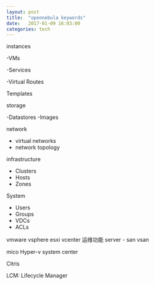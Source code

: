```yaml
---
layout: post
title:  "opennebula keywords"
date:   2017-01-09 16:03:00
categories: tech
---
```


instances

-VMs

-Services

-Virtual Routes

Templates

storage

-Datastores
-Images

network
- virtual networks
- network topology

infrastructure
- Clusters
- Hosts
- Zones

System
- Users
- Groups
- VDCs
- ACLs

vmware vsphere
esxi
vcenter 运维功能
server - san
vsan

mico
Hyper-v
system center

Citris

LCM: Lifecycle Manager
